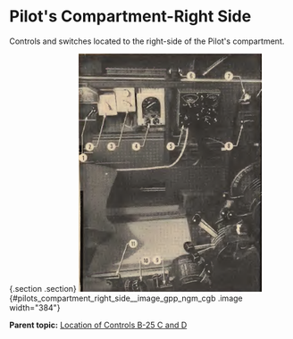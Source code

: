 
Pilot\'s Compartment-Right Side
===============================


Controls and switches located to the right-side of the Pilot\'s
compartment.

 {.section .section}
![](../images/pilots_compartment-right-side.png){#pilots_compartment_right_side__image_gpp_ngm_cgb
.image width="384"}





**Parent topic:** [Location of Controls B-25 C and
D](../topics/location_of_controls_b_25_c_and_d.md "An overview of the airplane's key controls and their locations.")



